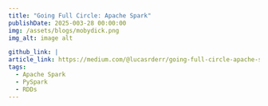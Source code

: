 ```yaml
---
title: "Going Full Circle: Apache Spark"
publishDate: 2025-003-28 00:00:00
img: /assets/blogs/mobydick.png
img_alt: image alt

github_link: |
article_link: https://medium.com/@lucasrderr/going-full-circle-apache-spark-bdd501964c1f
tags:
  - Apache Spark
  - PySpark
  - RDDs
---
```


